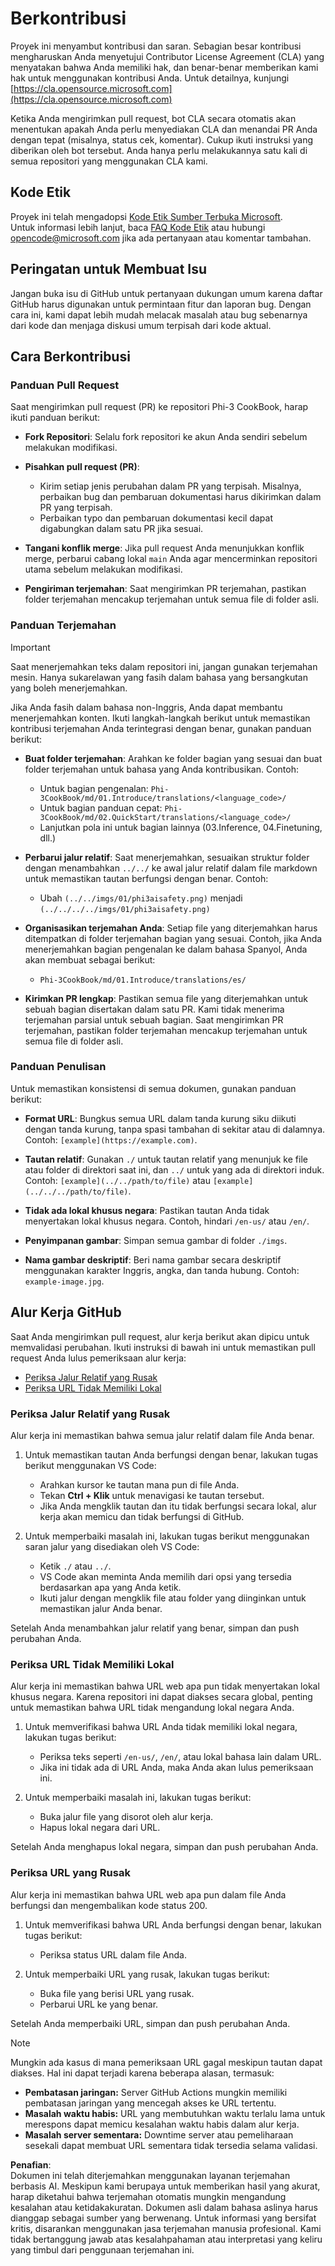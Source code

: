 # Berkontribusi

Proyek ini menyambut kontribusi dan saran. Sebagian besar kontribusi mengharuskan Anda menyetujui Contributor License Agreement (CLA) yang menyatakan bahwa Anda memiliki hak, dan benar-benar memberikan kami hak untuk menggunakan kontribusi Anda. Untuk detailnya, kunjungi [https://cla.opensource.microsoft.com](https://cla.opensource.microsoft.com)

Ketika Anda mengirimkan pull request, bot CLA secara otomatis akan menentukan apakah Anda perlu menyediakan CLA dan menandai PR Anda dengan tepat (misalnya, status cek, komentar). Cukup ikuti instruksi yang diberikan oleh bot tersebut. Anda hanya perlu melakukannya satu kali di semua repositori yang menggunakan CLA kami.

## Kode Etik

Proyek ini telah mengadopsi [Kode Etik Sumber Terbuka Microsoft](https://opensource.microsoft.com/codeofconduct/).  
Untuk informasi lebih lanjut, baca [FAQ Kode Etik](https://opensource.microsoft.com/codeofconduct/faq/) atau hubungi [opencode@microsoft.com](mailto:opencode@microsoft.com) jika ada pertanyaan atau komentar tambahan.

## Peringatan untuk Membuat Isu

Jangan buka isu di GitHub untuk pertanyaan dukungan umum karena daftar GitHub harus digunakan untuk permintaan fitur dan laporan bug. Dengan cara ini, kami dapat lebih mudah melacak masalah atau bug sebenarnya dari kode dan menjaga diskusi umum terpisah dari kode aktual.

## Cara Berkontribusi

### Panduan Pull Request

Saat mengirimkan pull request (PR) ke repositori Phi-3 CookBook, harap ikuti panduan berikut:

- **Fork Repositori**: Selalu fork repositori ke akun Anda sendiri sebelum melakukan modifikasi.

- **Pisahkan pull request (PR)**:
  - Kirim setiap jenis perubahan dalam PR yang terpisah. Misalnya, perbaikan bug dan pembaruan dokumentasi harus dikirimkan dalam PR yang terpisah.
  - Perbaikan typo dan pembaruan dokumentasi kecil dapat digabungkan dalam satu PR jika sesuai.

- **Tangani konflik merge**: Jika pull request Anda menunjukkan konflik merge, perbarui cabang lokal `main` Anda agar mencerminkan repositori utama sebelum melakukan modifikasi.

- **Pengiriman terjemahan**: Saat mengirimkan PR terjemahan, pastikan folder terjemahan mencakup terjemahan untuk semua file di folder asli.

### Panduan Terjemahan

> [!IMPORTANT]
>
> Saat menerjemahkan teks dalam repositori ini, jangan gunakan terjemahan mesin. Hanya sukarelawan yang fasih dalam bahasa yang bersangkutan yang boleh menerjemahkan.

Jika Anda fasih dalam bahasa non-Inggris, Anda dapat membantu menerjemahkan konten. Ikuti langkah-langkah berikut untuk memastikan kontribusi terjemahan Anda terintegrasi dengan benar, gunakan panduan berikut:

- **Buat folder terjemahan**: Arahkan ke folder bagian yang sesuai dan buat folder terjemahan untuk bahasa yang Anda kontribusikan. Contoh:
  - Untuk bagian pengenalan: `Phi-3CookBook/md/01.Introduce/translations/<language_code>/`
  - Untuk bagian panduan cepat: `Phi-3CookBook/md/02.QuickStart/translations/<language_code>/`
  - Lanjutkan pola ini untuk bagian lainnya (03.Inference, 04.Finetuning, dll.)

- **Perbarui jalur relatif**: Saat menerjemahkan, sesuaikan struktur folder dengan menambahkan `../../` ke awal jalur relatif dalam file markdown untuk memastikan tautan berfungsi dengan benar. Contoh:
  - Ubah `(../../imgs/01/phi3aisafety.png)` menjadi `(../../../../imgs/01/phi3aisafety.png)`

- **Organisasikan terjemahan Anda**: Setiap file yang diterjemahkan harus ditempatkan di folder terjemahan bagian yang sesuai. Contoh, jika Anda menerjemahkan bagian pengenalan ke dalam bahasa Spanyol, Anda akan membuat sebagai berikut:
  - `Phi-3CookBook/md/01.Introduce/translations/es/`

- **Kirimkan PR lengkap**: Pastikan semua file yang diterjemahkan untuk sebuah bagian disertakan dalam satu PR. Kami tidak menerima terjemahan parsial untuk sebuah bagian. Saat mengirimkan PR terjemahan, pastikan folder terjemahan mencakup terjemahan untuk semua file di folder asli.

### Panduan Penulisan

Untuk memastikan konsistensi di semua dokumen, gunakan panduan berikut:

- **Format URL**: Bungkus semua URL dalam tanda kurung siku diikuti dengan tanda kurung, tanpa spasi tambahan di sekitar atau di dalamnya. Contoh: `[example](https://example.com)`.

- **Tautan relatif**: Gunakan `./` untuk tautan relatif yang menunjuk ke file atau folder di direktori saat ini, dan `../` untuk yang ada di direktori induk. Contoh: `[example](../../path/to/file)` atau `[example](../../../path/to/file)`.

- **Tidak ada lokal khusus negara**: Pastikan tautan Anda tidak menyertakan lokal khusus negara. Contoh, hindari `/en-us/` atau `/en/`.

- **Penyimpanan gambar**: Simpan semua gambar di folder `./imgs`.

- **Nama gambar deskriptif**: Beri nama gambar secara deskriptif menggunakan karakter Inggris, angka, dan tanda hubung. Contoh: `example-image.jpg`.

## Alur Kerja GitHub

Saat Anda mengirimkan pull request, alur kerja berikut akan dipicu untuk memvalidasi perubahan. Ikuti instruksi di bawah ini untuk memastikan pull request Anda lulus pemeriksaan alur kerja:

- [Periksa Jalur Relatif yang Rusak](../..)
- [Periksa URL Tidak Memiliki Lokal](../..)

### Periksa Jalur Relatif yang Rusak

Alur kerja ini memastikan bahwa semua jalur relatif dalam file Anda benar.

1. Untuk memastikan tautan Anda berfungsi dengan benar, lakukan tugas berikut menggunakan VS Code:
    - Arahkan kursor ke tautan mana pun di file Anda.
    - Tekan **Ctrl + Klik** untuk menavigasi ke tautan tersebut.
    - Jika Anda mengklik tautan dan itu tidak berfungsi secara lokal, alur kerja akan memicu dan tidak berfungsi di GitHub.

1. Untuk memperbaiki masalah ini, lakukan tugas berikut menggunakan saran jalur yang disediakan oleh VS Code:
    - Ketik `./` atau `../`.
    - VS Code akan meminta Anda memilih dari opsi yang tersedia berdasarkan apa yang Anda ketik.
    - Ikuti jalur dengan mengklik file atau folder yang diinginkan untuk memastikan jalur Anda benar.

Setelah Anda menambahkan jalur relatif yang benar, simpan dan push perubahan Anda.

### Periksa URL Tidak Memiliki Lokal

Alur kerja ini memastikan bahwa URL web apa pun tidak menyertakan lokal khusus negara. Karena repositori ini dapat diakses secara global, penting untuk memastikan bahwa URL tidak mengandung lokal negara Anda.

1. Untuk memverifikasi bahwa URL Anda tidak memiliki lokal negara, lakukan tugas berikut:

    - Periksa teks seperti `/en-us/`, `/en/`, atau lokal bahasa lain dalam URL.
    - Jika ini tidak ada di URL Anda, maka Anda akan lulus pemeriksaan ini.

1. Untuk memperbaiki masalah ini, lakukan tugas berikut:
    - Buka jalur file yang disorot oleh alur kerja.
    - Hapus lokal negara dari URL.

Setelah Anda menghapus lokal negara, simpan dan push perubahan Anda.

### Periksa URL yang Rusak

Alur kerja ini memastikan bahwa URL web apa pun dalam file Anda berfungsi dan mengembalikan kode status 200.

1. Untuk memverifikasi bahwa URL Anda berfungsi dengan benar, lakukan tugas berikut:
    - Periksa status URL dalam file Anda.

2. Untuk memperbaiki URL yang rusak, lakukan tugas berikut:
    - Buka file yang berisi URL yang rusak.
    - Perbarui URL ke yang benar.

Setelah Anda memperbaiki URL, simpan dan push perubahan Anda.

> [!NOTE]
>
> Mungkin ada kasus di mana pemeriksaan URL gagal meskipun tautan dapat diakses. Hal ini dapat terjadi karena beberapa alasan, termasuk:
>
> - **Pembatasan jaringan:** Server GitHub Actions mungkin memiliki pembatasan jaringan yang mencegah akses ke URL tertentu.
> - **Masalah waktu habis:** URL yang membutuhkan waktu terlalu lama untuk merespons dapat memicu kesalahan waktu habis dalam alur kerja.
> - **Masalah server sementara:** Downtime server atau pemeliharaan sesekali dapat membuat URL sementara tidak tersedia selama validasi.

**Penafian**:  
Dokumen ini telah diterjemahkan menggunakan layanan terjemahan berbasis AI. Meskipun kami berupaya untuk memberikan hasil yang akurat, harap diketahui bahwa terjemahan otomatis mungkin mengandung kesalahan atau ketidakakuratan. Dokumen asli dalam bahasa aslinya harus dianggap sebagai sumber yang berwenang. Untuk informasi yang bersifat kritis, disarankan menggunakan jasa terjemahan manusia profesional. Kami tidak bertanggung jawab atas kesalahpahaman atau interpretasi yang keliru yang timbul dari penggunaan terjemahan ini.